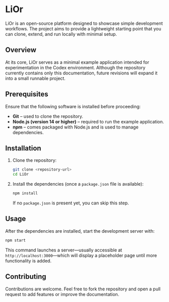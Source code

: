 # LiOr

LiOr is an open-source platform designed to showcase simple development workflows. The project aims to provide a lightweight starting point that you can clone, extend, and run locally with minimal setup.

## Overview

At its core, LiOr serves as a minimal example application intended for experimentation in the Codex environment. Although the repository currently contains only this documentation, future revisions will expand it into a small runnable project.

## Prerequisites

Ensure that the following software is installed before proceeding:

- **Git** – used to clone the repository.
- **Node.js (version 14 or higher)** – required to run the example application.
- **npm** – comes packaged with Node.js and is used to manage dependencies.

## Installation

1. Clone the repository:

   ```bash
   git clone <repository-url>
   cd LiOr
   ```

2. Install the dependencies (once a `package.json` file is available):

   ```bash
   npm install
   ```

   If no `package.json` is present yet, you can skip this step.

## Usage

After the dependencies are installed, start the development server with:

```bash
npm start
```

This command launches a server—usually accessible at `http://localhost:3000`—which will display a placeholder page until more functionality is added.

## Contributing

Contributions are welcome. Feel free to fork the repository and open a pull request to add features or improve the documentation.

